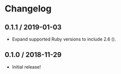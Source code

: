 # Changelog

## 0.1.1 / 2019-01-03

- Expand supported Ruby versions to include 2.6 ([](https://github.com/jgarber623/redirect-uri-ruby/commit/)).

## 0.1.0 / 2018-11-29

- Initial release!
